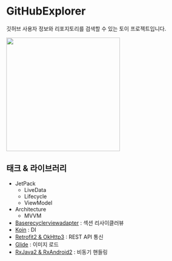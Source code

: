 # GitHubExplorer
깃허브 사용자 정보와 리포지토리를 검색할 수 있는 토이 프로젝트입니다. 

<img src = "https://user-images.githubusercontent.com/8165219/88750312-2b4a3200-d190-11ea-92a7-0fb2bc3995e4.gif" width="300px">

## 태크 & 라이브러리
- JetPack
  - LiveData
  - Lifecycle
  - ViewModel
- Architecture
  - MVVM
- [Baserecyclerviewadapter](https://github.com/skydoves/BaseRecyclerViewAdapter) : 섹션 리사이클러뷰
- [Koin](https://github.com/InsertKoinIO/koin) : DI
- [Retrofit2 & OkHttp3](https://github.com/square/retrofit) : REST API 통신
- [Glide](https://github.com/bumptech/glide) : 이미지 로드
- [RxJava2 & RxAndroid2](https://github.com/ReactiveX/RxJava) : 비동기 핸들링
